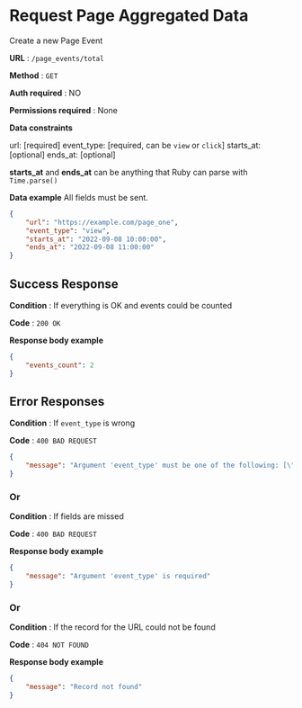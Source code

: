 # Request Page Aggregated Data

Create a new Page Event

**URL** : `/page_events/total`

**Method** : `GET`

**Auth required** : NO

**Permissions required** : None

**Data constraints**

url: [required]
event_type: [required, can be `view` or `click`]
starts_at: [optional]
ends_at: [optional]

**starts_at** and **ends_at** can be anything that Ruby can parse with `Time.parse()`

**Data example** All fields must be sent.

```json
{
	"url": "https://example.com/page_one",
	"event_type": "view",
	"starts_at": "2022-09-08 10:00:00",
	"ends_at": "2022-09-08 11:00:00"
}
```

## Success Response

**Condition** : If everything is OK and events could be counted

**Code** : `200 OK`

**Response body example**

```json
{
	"events_count": 2
}
```

## Error Responses

**Condition** : If `event_type` is wrong

**Code** : `400 BAD REQUEST`

```json
{
	"message": "Argument 'event_type' must be one of the following: [\"view\", \"click\"]"
}
```

### Or

**Condition** : If fields are missed

**Code** : `400 BAD REQUEST`

**Response body example**

```json
{
	"message": "Argument 'event_type' is required"
}
```

### Or

**Condition** : If the record for the URL could not be found

**Code** : `404 NOT FOUND`

**Response body example**

```json
{
	"message": "Record not found"
}
```